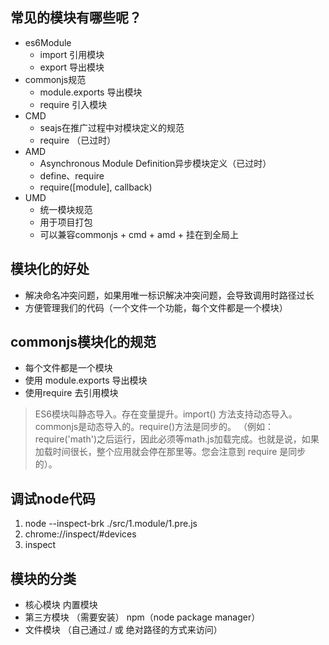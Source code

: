 ## 常见的模块有哪些呢？
+ es6Module
    * import 引用模块
    * export 导出模块
+ commonjs规范
    * module.exports 导出模块
    * require 引入模块
+ CMD
    * seajs在推广过程中对模块定义的规范
    * require （已过时）
+ AMD
    * Asynchronous Module Definition异步模块定义（已过时）
    * define、require
    * require([module], callback)
+ UMD
    * 统一模块规范 
    * 用于项目打包
    * 可以兼容commonjs + cmd + amd + 挂在到全局上

## 模块化的好处
- 解决命名冲突问题，如果用唯一标识解决冲突问题，会导致调用时路径过长
- 方便管理我们的代码（一个文件一个功能，每个文件都是一个模块）

## commonjs模块化的规范
- 每个文件都是一个模块
- 使用 module.exports 导出模块
- 使用require 去引用模块

> ES6模块叫静态导入。存在变量提升。import() 方法支持动态导入。
> commonjs是动态导入的。require()方法是同步的。    （例如：require('math')之后运行，因此必须等math.js加载完成。也就是说，如果加载时间很长，整个应用就会停在那里等。您会注意到 require 是同步的）。

## 调试node代码
1. node --inspect-brk ./src/1.module/1.pre.js
2. chrome://inspect/#devices
3. inspect


## 模块的分类 
- 核心模块 内置模块
- 第三方模块 （需要安装） npm（node package manager）
- 文件模块 （自己通过./ 或 绝对路径的方式来访问）
